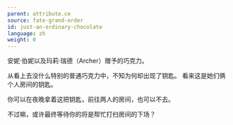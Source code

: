 ```yaml
---
parent: attribute.ce
source: fate-grand-order
id: just-an-ordinary-chocolate
language: zh
weight: 0
---
```


安妮·伯妮以及玛莉·瑞德（Archer）赠予的巧克力。

从看上去没什么特别的普通巧克力中，不知为何却出现了钥匙。
看来这是她们俩个人房间的钥匙。

你可以在夜晚拿着这把钥匙，前往两人的房间，也可以不去。

不过嘛，或许最终等待你的将是帮忙打扫房间的下场？
